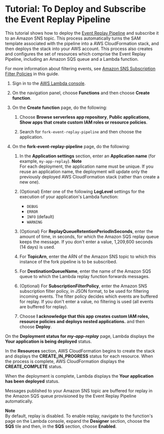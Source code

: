 # Tutorial: To Deploy and Subscribe the Event Replay Pipeline<a name="deploy-event-replay-pipeline"></a>

This tutorial shows how to deploy the [Event Replay Pipeline](sns-fork-pipeline-as-subscriber.md#sns-fork-event-replay-pipeline) and subscribe it to an Amazon SNS topic\. This process automatically turns the SAM template associated with the pipeline into a AWS CloudFormation stack, and then deploys the stack into your AWS account\. This process also creates and configures the set of resources which comprise the Event Replay Pipeline, including an Amazon SQS queue and a Lambda function\.

For more information about filtering events, see [Amazon SNS Subscription Filter Policies](sns-subscription-filter-policies.md) in this guide\.

1. Sign in to the [AWS Lambda console](https://console.aws.amazon.com/lambda/)\.

1. On the navigation panel, choose **Functions** and then choose **Create function**\.

1. On the **Create function** page, do the following:

   1. Choose **Browse serverless app repository**, **Public applications**, **Show apps that create custom IAM roles or resource policies**\.

   1. Search for `fork-event-replay-pipeline` and then choose the application\.

1. On the **fork\-event\-replay\-pipeline** page, do the following:

   1. In the **Application settings** section, enter an **Application name** \(for example, `my-app-replay`\)\.
**Note**  
For each deployment, the application name must be unique\. If you reuse an application name, the deployment will update only the previously deployed AWS CloudFormation stack \(rather than create a new one\)\.

   1. \(Optional\) Enter one of the following **LogLevel** settings for the execution of your application's Lambda function:
      + `DEBUG`
      + `ERROR`
      + `INFO` \(default\)
      + `WARNING`

   1. \(Optional\) For **ReplayQueueRetentionPeriodInSeconds**, enter the amount of time, in seconds, for which the Amazon SQS replay queue keeps the message\. If you don't enter a value, 1,209,600 seconds \(14 days\) is used\.

   1. For **TopicArn**, enter the ARN of the Amazon SNS topic to which this instance of the fork pipeline is to be subscribed\.

   1. For **DestinationQueueName**, enter the name of the Amazon SQS queue to which the Lambda replay function forwards messages\.

   1. \(Optional\) For **SubscriptionFilterPolicy**, enter the Amazon SNS subscription filter policy, in JSON format, to be used for filtering incoming events\. The filter policy decides which events are buffered for replay\. If you don't enter a value, no filtering is used \(all events are buffered for replay\)\.

   1. Choose **I acknowledge that this app creates custom IAM roles, resource policies and deploys nested applications\.** and then choose **Deploy**\.

On the **Deployment status for *my\-app\-replay*** page, Lambda displays the **Your application is being deployed** status\.

In the **Resources** section, AWS CloudFormation begins to create the stack and displays the **CREATE\_IN\_PROGRESS** status for each resource\. When the process is complete, AWS CloudFormation displays the **CREATE\_COMPLETE** status\.

When the deployment is complete, Lambda displays the **Your application has been deployed** status\.

Messages published to your Amazon SNS topic are buffered for replay in the Amazon SQS queue provisioned by the Event Replay Pipeline automatically\.

**Note**  
By default, replay is disabled\. To enable replay, navigate to the function's page on the Lambda console, expand the **Designer** section, choose the **SQS** tile and then, in the **SQS** section, choose **Enabled**\.